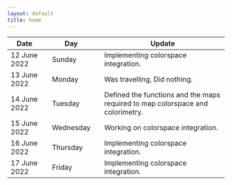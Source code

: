 ```yaml
---
layout: default
title: home
---
```


|Date        ||Day          ||Update
| -----------|-|------------|-|-------------|
12 June 2022 ||Sunday       ||  Implementing colorspace integration.
13 June 2022 ||Monday       || Was travelling, Did nothing. 
14 June 2022 ||Tuesday      || Defined the functions and the maps required to map colorspace and colorimetry.
15 June 2022 ||Wednesday    || Working on colorspace integration.
16 June 2022 ||Thursday     ||  Implementing colorspace integration.
17 June 2022 ||Friday       ||   Implementing colorspace integration.

<!-- 18 June 2022 ||Saturday       ||  Did nothing. -->



